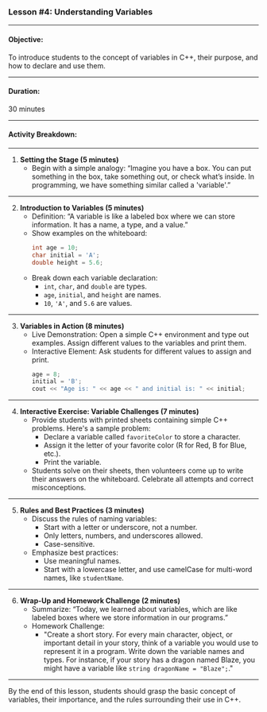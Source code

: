 ### **Lesson #4: Understanding Variables**

---

#### **Objective:**
To introduce students to the concept of variables in C++, their purpose, and how to declare and use them.

---

#### **Duration:**
30 minutes

---

#### **Activity Breakdown:**

---

1. **Setting the Stage (5 minutes)**
   - Begin with a simple analogy: “Imagine you have a box. You can put something in the box, take something out, or check what’s inside. In programming, we have something similar called a 'variable'.”

---

2. **Introduction to Variables (5 minutes)**
   - Definition: “A variable is like a labeled box where we can store information. It has a name, a type, and a value.”
   - Show examples on the whiteboard: 
     ```cpp
     int age = 10;
     char initial = 'A';
     double height = 5.6;
     ```
   - Break down each variable declaration:
     - `int`, `char`, and `double` are types.
     - `age`, `initial`, and `height` are names.
     - `10`, `'A'`, and `5.6` are values.

---

3. **Variables in Action (8 minutes)**
   - Live Demonstration: Open a simple C++ environment and type out examples. Assign different values to the variables and print them.
   - Interactive Element: Ask students for different values to assign and print. 
     ```cpp
     age = 8;
     initial = 'B';
     cout << "Age is: " << age << " and initial is: " << initial;
     ```

---

4. **Interactive Exercise: Variable Challenges (7 minutes)**
   - Provide students with printed sheets containing simple C++ problems. Here's a sample problem:
     - Declare a variable called `favoriteColor` to store a character.
     - Assign it the letter of your favorite color (R for Red, B for Blue, etc.).
     - Print the variable.
   - Students solve on their sheets, then volunteers come up to write their answers on the whiteboard. Celebrate all attempts and correct misconceptions.

---

5. **Rules and Best Practices (3 minutes)**
   - Discuss the rules of naming variables: 
     - Start with a letter or underscore, not a number.
     - Only letters, numbers, and underscores allowed.
     - Case-sensitive.
   - Emphasize best practices:
     - Use meaningful names.
     - Start with a lowercase letter, and use camelCase for multi-word names, like `studentName`.

---

6. **Wrap-Up and Homework Challenge (2 minutes)**
   - Summarize: “Today, we learned about variables, which are like labeled boxes where we store information in our programs.”
   - Homework Challenge:
     - "Create a short story. For every main character, object, or important detail in your story, think of a variable you would use to represent it in a program. Write down the variable names and types. For instance, if your story has a dragon named Blaze, you might have a variable like `string dragonName = "Blaze";`."

---

By the end of this lesson, students should grasp the basic concept of variables, their importance, and the rules surrounding their use in C++.
